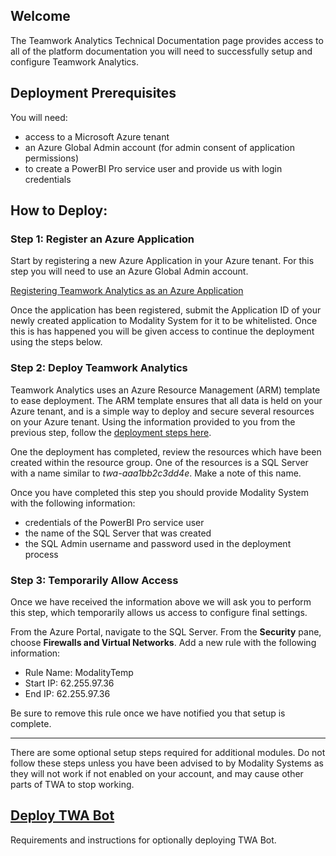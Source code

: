 ## Welcome

The Teamwork Analytics Technical Documentation page provides access to all of the platform documentation you will need to successfully setup and configure Teamwork Analytics.

## Deployment Prerequisites

You will need:

- access to a Microsoft Azure tenant
- an Azure Global Admin account (for admin consent of application permissions)
- to create a PowerBI Pro service user and provide us with login credentials

## How to Deploy:

### Step 1: Register an Azure Application

Start by registering a new Azure Application in your Azure tenant. For this step you will need to use an Azure Global Admin account. 

[Registering Teamwork Analytics as an Azure Application](registerapplication.md)

Once the application has been registered, submit the Application ID of your newly created application to Modality System for it to be whitelisted. Once this is has happened you will be given access to continue the deployment using the steps below.

### Step 2: Deploy Teamwork Analytics

Teamwork Analytics uses an Azure Resource Management (ARM) template to ease deployment. The ARM template ensures that all data is held on your Azure tenant, and is a simple way to deploy and secure several resources on your Azure tenant. Using the information provided to you from the previous step, follow the [deployment steps here](deploytwa.md).

One the deployment has completed, review the resources which have been created within the resource group. One of the resources is a SQL Server with a name similar to *twa-aaa1bb2c3dd4e*. Make a note of this name.

Once you have completed this step you should provide Modality System with the following information:

- credentials of the PowerBI Pro service user
- the name of the SQL Server that was created
- the SQL Admin username and password used in the deployment process 

### Step 3: Temporarily Allow Access

Once we have received the information above we will ask you to perform this step, which temporarily allows us access to configure final settings. 

From the Azure Portal, navigate to the SQL Server. From the **Security** pane, choose **Firewalls and Virtual Networks**. Add a new rule with the following information:

- Rule Name: ModalityTemp
- Start IP: 62.255.97.36
- End IP: 62.255.97.36

Be sure to remove this rule once we have notified you that setup is complete.

---

There are some optional setup steps required for additional modules. Do not follow these steps unless you have been advised to by Modality Systems as they will not work if not enabled on your account, and may cause other parts of TWA to stop working.


## [Deploy TWA Bot](twabot.md)

Requirements and instructions for optionally deploying TWA Bot.
